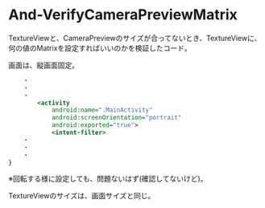 # And-VerifyCameraPreviewMatrix
TextureViewと、CameraPreviewのサイズが合ってないとき、TextureViewに、何の値のMatrixを設定すればいいのかを検証したコード。

画面は、縦画面固定。
``` AndroidManifest.xml
	・
	・
	・
        <activity
            android:name=".MainActivity"
            android:screenOrientation="portrait"
            android:exported="true">
            <intent-filter>
	・
	・
	・
}
```
※回転する様に設定しても、問題ないはず(確認してないけど)。

TextureViewのサイズは、画面サイズと同じ。

